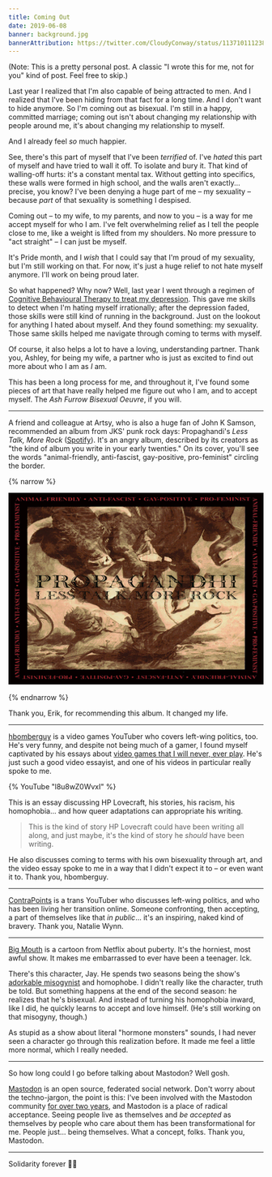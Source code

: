 ```yaml
---
title: Coming Out
date: 2019-06-08
banner: background.jpg
bannerAttribution: https://twitter.com/CloudyConway/status/1137101112383873029
---
```


(Note: This is a pretty personal post. A classic "I wrote this for me, not for you" kind of post. Feel free to skip.)

Last year I realized that I'm also capable of being attracted to men. And I realized that I've been hiding from that fact for a long time. And I don't want to hide anymore. So I'm coming out as bisexual. I'm still in a happy, committed marriage; coming out isn't about changing my relationship with people around me, it's about changing my relationship to myself.

And I already feel _so_ much happier.

See, there's this part of myself that I've been _terrified_ of. I've _hated_ this part of myself and have tried to wall it off. To isolate and bury it. That kind of walling-off hurts: it's a constant mental tax. Without getting into specifics, these walls were formed in high school, and the walls aren't exactly... precise, you know? I've been denying a huge part of me – my sexuality – because _part_ of that sexuality is something I despised.

Coming out – to my wife, to my parents, and now to you – is a way for me accept myself for who I am. I've felt overwhelming relief as I tell the people close to me, like a weight is lifted from my shoulders. No more pressure to "act straight" – I can just be myself.

It's Pride month, and I _wish_ that I could say that I'm proud of my sexuality, but I'm still working on that. For now, it's just a huge relief to not hate myself anymore. I'll work on being proud later.

So what happened? Why now? Well, last year I went through a regimen of [Cognitive Behavioural Therapy to treat my depression](https://ashfurrow.com/blog/all-i-can-say-is-im-excited/). This gave me skills to detect when I'm hating myself irrationally; after the depression faded, those skills were still kind of running in the background. Just on the lookout for anything I hated about myself. And they found something: my sexuality. Those same skills helped me navigate through coming to terms with myself.

Of course, it also helps a lot to have a loving, understanding partner. Thank you, Ashley, for being my wife, a partner who is just as excited to find out more about who I am as _I_ am.

This has been a long process for me, and throughout it, I've found some pieces of art that have really helped me figure out who I am, and to accept myself. The _Ash Furrow Bisexual Oeuvre_, if you will.

---

A friend and colleague at Artsy, who is also a huge fan of John K Samson, recommended an album from JKS' punk rock days: Propaghandi's _Less Talk, More Rock_ ([Spotify](https://open.spotify.com/album/2CQTQJtCn5wfQ8MeHNjy9Y?autoplay=true&v=L)). It's an angry album, described by its creators as "the kind of album you write in your early twenties." On its cover, you'll see the words "animal-friendly, anti-fascist, gay-positive, pro-feminist" circling the border.

{% narrow %}

[![Album cover of Propaghand's Less Talk, More Rock](./album.jpg)](https://open.spotify.com/album/2CQTQJtCn5wfQ8MeHNjy9Y?autoplay=true&v=L)

{% endnarrow %}

Thank you, Erik, for recommending this album. It changed my life.

---

[hbomberguy](https://www.youtube.com/user/hbomberguy) is a video games YouTuber who covers left-wing politics, too. He's very funny, and despite not being much of a gamer, I found myself captivated by his essays about [video games that I will never, ever play](https://www.youtube.com/watch?v=AC3OuLU5XCw). He's just such a good video essayist, and one of his videos in particular really spoke to me.

{% YouTube "l8u8wZ0WvxI" %}

This is an essay discussing HP Lovecraft, his stories, his racism, his homophobia... and how queer adaptations can appropriate his writing.

> This is the kind of story HP Lovecraft could have been writing all along, and just maybe, it's the kind of story he _should_ have been writing.

He also discusses coming to terms with his own bisexuality through art, and the video essay spoke to me in a way that I didn't expect it to – or even want it to. Thank you, hbomberguy.

---

[ContraPoints](https://www.youtube.com/user/ContraPoints/) is a trans YouTuber who discusses left-wing politics, and who has been living her transition online. Someone confronting, then accepting, a part of themselves like that _in public_... it's an inspiring, naked kind of bravery. Thank you, Natalie Wynn.

---

[Big Mouth](https://www.netflix.com/title/80117038) is a cartoon from Netflix about puberty. It's the horniest, most awful show. It makes me embarrassed to ever have been a teenager. Ick.

There's this character, Jay. He spends two seasons being the show's [adorkable misogynist](https://www.youtube.com/watch?v=X3-hOigoxHs) and homophobe. I didn't really like the character, truth be told. But something happens at the end of the second season: he realizes that he's bisexual. And instead of turning his homophobia inward, like I did, he quickly learns to accept and love himself. (He's still working on that misogyny, though.)

As stupid as a show about literal "hormone monsters" sounds, I had never seen a character go through this realization before. It made me feel a little more normal, which I really needed.

---

So how long could I go before talking about Mastodon? Well gosh.

[Mastodon](https://joinmastodon.org) is an open source, federated social network. Don't worry about the techno-jargon, the point is this: I've been involved with the Mastodon community [for over two years](https://ashfurrow.com/blog/mastodon/), and Mastodon is a place of radical acceptance. Seeing people live as themselves and _be accepted_ as themselves by people who care about them has been transformational for me. People just... being themselves. What a concept, folks. Thank you, Mastodon.

<Toot src="https://radical.town/@RobinHood/101943188965153472/embed" />

---

Solidarity forever 🏳️‍🌈
